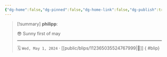 ```yaml
---
{"dg-home":false,"dg-pinned":false,"dg-home-link":false,"dg-publish":true,"tags":["dgblip"],"disabled rules":["yaml-title","yaml-title-alias","file-name-heading"],"title":"philipp on mastodon @ 2024-05-01","created-date":"2024-05-01T09:06:15","id":112365035524768000,"updated-date":"2025-05-02T08:50:44","dg-path":"blips/112365035524767999.md","permalink":"/blips/112365035524767999/","dgPassFrontmatter":true}
---
```


> [!summary] **philipp**:
>
> 😎 Sunny first of may
> - - -
>
> 🗓️ `Wed, May 1, 2024` · [[public/blips/112365035524767999\|🔗]]
{ #blip}

